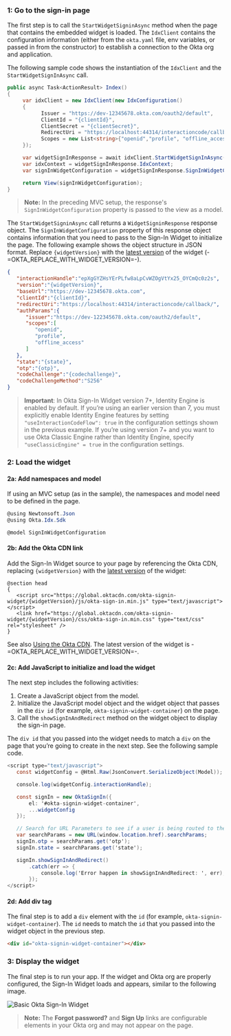 ### 1: Go to the sign-in page

The first step is to call the `StartWidgetSigninAsync` method when the page that contains the embedded widget is loaded. The `IdxClient` contains the configuration information (either from the `okta.yaml` file, env variables, or passed in from the constructor) to establish a connection to the Okta org and application.

The following sample code shows the instantiation of the `IdxClient` and the `StartWidgetSignInAsync` call.

```csharp
public async Task<ActionResult> Index()
{
     var idxClient = new IdxClient(new IdxConfiguration()
     {
           Issuer = "https://dev-12345678.okta.com/oauth2/default",
           ClientId = "{clientId}",
           ClientSecret = "{clientSecret}",
           RedirectUri = "https://localhost:44314/interactioncode/callback/",
           Scopes = new List<string>{"openid","profile", "offline_access"}
     });

     var widgetSignInResponse = await idxClient.StartWidgetSignInAsync(default);
     var idxContext = widgetSignInResponse.IdxContext;
     var signInWidgetConfiguration = widgetSignInResponse.SignInWidgetConfiguration;

     return View(signInWidgetConfiguration);
}
```

> **Note:** In the preceding MVC setup, the response's `SignInWidgetConfiguration` property is passed to the view as a model.

The `StartWidgetSigninAsync` call returns a `WidgetSigninResponse` response object. The `SignInWidgetConfiguration` property of this response object contains information that you need to pass to the Sign-In Widget to initialize the page. The following example shows the object structure in JSON format. Replace `{widgetVersion}` with the [latest version](https://github.com/okta/okta-signin-widget/releases/) of the widget (-=OKTA_REPLACE_WITH_WIDGET_VERSION=-).

```json
{
   "interactionHandle":"epXgGYZHsYErPLfw8aLpCvWZOgVtYx25_OYCmQc0z2s",
   "version":"{widgetVersion}",
   "baseUrl":"https://dev-12345678.okta.com",
   "clientId":"{clientId}",
   "redirectUri":"https://localhost:44314/interactioncode/callback/",
   "authParams":{
      "issuer":"https://dev-122345678.okta.com/oauth2/default",
      "scopes":[
         "openid",
         "profile",
         "offline_access"
      ]
   },
   "state":"{state}",
   "otp":"{otp}",
   "codeChallenge":"{codechallenge}",
   "codeChallengeMethod":"S256"
}
```

> **Important**: In Okta Sign-In Widget version 7+, Identity Engine is enabled by default. If you’re using an earlier version than 7, you must explicitly enable Identity Engine features by setting `"useInteractionCodeFlow": true` in the configuration settings shown in the previous example. If you’re using version 7+ and you want to use Okta Classic Engine rather than Identity Engine, specify `"useClassicEngine" = true` in the configuration settings.

### 2: Load the widget

#### 2a: Add namespaces and model

If using an MVC setup (as in the sample), the namespaces and model need to be defined in the page.

```csharp
@using Newtonsoft.Json
@using Okta.Idx.Sdk

@model SignInWidgetConfiguration
```

#### 2b: Add the Okta CDN link

Add the Sign-In Widget source to your page by referencing the Okta CDN, replacing `{widgetVersion}` with the [latest version](https://github.com/okta/okta-signin-widget/releases/) of the widget:

```razor
@section head
{
   <script src="https://global.oktacdn.com/okta-signin-widget/{widgetVersion}/js/okta-sign-in.min.js" type="text/javascript"></script>
   <link href="https://global.oktacdn.com/okta-signin-widget/{widgetVersion}/css/okta-sign-in.min.css" type="text/css" rel="stylesheet" />
}
```

See also [Using the Okta CDN](https://github.com/okta/okta-signin-widget#using-the-okta-cdn). The latest version of the widget is -=OKTA_REPLACE_WITH_WIDGET_VERSION=-.

#### 2c: Add JavaScript to initialize and load the widget

The next step includes the following activities:

1. Create a JavaScript object from the model.
1. Initialize the JavaScript model object and the widget object that passes in the `div id` (for example, `okta-signin-widget-container`) on the page.
1. Call the `showSignInAndRedirect` method on the widget object to display the sign-in page.

The `div id` that you passed into the widget needs to match a `div` on the page that you’re going to create in the next step. See the following sample code.

```csharp
<script type="text/javascript">
   const widgetConfig = @Html.Raw(JsonConvert.SerializeObject(Model));

   console.log(widgetConfig.interactionHandle);

   const signIn = new OktaSignIn({
       el: '#okta-signin-widget-container',
       ...widgetConfig
   });

   // Search for URL Parameters to see if a user is being routed to the application to recover password
   var searchParams = new URL(window.location.href).searchParams;
   signIn.otp = searchParams.get('otp');
   signIn.state = searchParams.get('state');

   signIn.showSignInAndRedirect()
       .catch(err => {
           console.log('Error happen in showSignInAndRedirect: ', err);
       });
</script>
```

#### 2d: Add div tag

The final step is to add a `div` element with the `id` (for example, `okta-signin-widget-container`). The `id` needs to match the `id` that you passed into the widget object in the previous step.

```html
<div id="okta-signin-widget-container"></div>
```

### 3: Display the widget

The final step is to run your app. If the widget and Okta org are properly configured, the Sign-In Widget loads and appears, similar to the following image.

<div class="half">

![Basic Okta Sign-In Widget](/img/siw/okta-sign-in-javascript.png)

</div>

> **Note:** The **Forgot password?** and **Sign Up** links are configurable elements in your Okta org and may not appear on the page.
